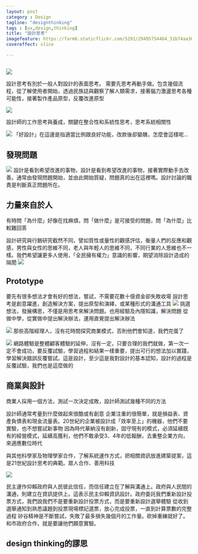 ```yaml
---
layout: post
category : Design
tagline: "designthinking"
tags : [ux,design,thinking]
title: "設計思考"
imagefeature: https://farm6.staticflickr.com/5291/29495754464_31b74aa36f_o.png
covereffect: slice

---
```

##

![](https://farm3.staticflickr.com/2628/32785839800_b20e22c889_o.png)

設計思考有別於一般人對設計的表面思考。
需要先思考再動手做。包含幾個流程，從了解使用者開始，透過民族誌與觀察了解人類需求，接著腦力激盪思考各種可能性，接著製作產品原型，反覆改進原型

![](https://farm3.staticflickr.com/2741/33168429745_8761f99127_o.png)

設計師的工作思考與養成，關鍵在整合性和系統性思考，思考系統相關性

![](https://farm4.staticflickr.com/3674/32323322614_51385c8186_o.png)
「好設計」在這邊是指適當比例跟良好功能，改款後卻變醜，怎麼會這樣呢...




## 發現問題
![](https://farm4.staticflickr.com/3725/32353316633_8dcb7b3936_o.png)
設計是看到希望改進的事物，設計是看到希望改進的事物，接著實際動手去改善。通常由發現問題開始，並由此開始質疑，問題真的出在這裡嗎。設計討論的職責是判斷真正問題所在。


## 力量來自於人
有時問「為什麼」好像在找麻煩，問「做什麼」是可接受的問題，問「為什麼」比較難回答

設計研究與行銷研究截然不同，譬如質性或量性的觀感評估，衡量人們的反應和觀感，男性與女性的思維不同，老人與年輕人的思維不同，不同行業的人思維也不一樣。我們希望讓更多人使用，「全民擁有權力」意識的影響，期望消除設計造成的隔閡
![](https://farm1.staticflickr.com/733/33041046181_d2687b75e1_o.png)



## Prototype
要先有很多想法才會有好的想法，嘗試，不需要花數十億資金卻失敗收場
設計思考是創意躍進，創造解決方案，提出原型和演繹，或某種形式的溝通工具
![](https://farm3.staticflickr.com/2947/33041134231_f6f2e7529f_o.png)
挑選想法，發展構思，不僅是用思考來解決問題。也用經驗及內隱知識，解決問題
從做中學，從實做中提出解決辦法，運用直覺提出解決辦法

![](https://farm4.staticflickr.com/3782/32323604824_2aa0eb37e8_o.png)
那些高階經理人，沒有花時間探究商業模式，否則他們會知道，我們完蛋了

![](https://farm4.staticflickr.com/3774/32323656894_8d3d6ee049_o.png)
網路體驗是整體顧客體驗的延伸，沒有一定，只要合理的我們就做，第一次一定不會成功，要反覆試驗，學習過程和結果一樣重要，提出可行的想法加以實踐，學習解決錯誤反覆嘗試。這是設計，至少這是我對設計的基本認知，設計的過程是反覆試驗，我們也是這麼做的


## 商業與設計
商業人採用一個方法，測試一次決定成敗，設計師測試幾種不同的方法

設計師通常考量到什麼做起來很酷或有創意
企業注重的很簡單，就是損益表、資產負債表和現金流量表。20世紀的企業被設計成「效率至上」的機器，他們不要實驗，也不想嘗試新事物
因為時代華納沒有創新，固守現有的模式，必須延續既有的經營模式，延續高獲利，他們不敢承受3、4年的低報酬，去重整企業方向，來適應數位時代

與其他科學家及物理學家合作，了解系統運作方式，把相關資訊放進建築提案，這是21世紀設計思考的典範。眾人合作、善用科技


![](https://farm4.staticflickr.com/3929/32324032814_6a49d4ba2e_o.png)


民主運作仰賴政府與人民彼此信任，而信任建立在了解與溝通上。政府與人民間的溝通，則建立在資訊提供上。這表示民主仰賴資訊設計。政府委託我們重新設計投票方式，我們說我們不是要重新設計投票方式，而是要重新設計選舉體驗
從收到選舉通知到熟悉議題到投票現場標記選票，放心完成投票，一直到計算票數的完整過程
矽谷精神是不斷嘗試，失敗了最多損失幾個月的工作量。砍掉重練就好了。
和市政府合作，就是要讓他們願意實驗。



## design  thinking的謬思


